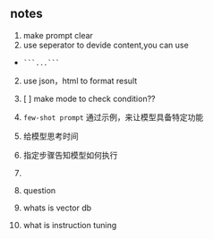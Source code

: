 ## notes
1. make prompt clear
  1. use seperator to devide content,you can use 
  * ` ```...``` `
  2. use json，html to format result
  3. [ ] make mode to check condition??
  4. `few-shot prompt` 通过示例，来让模型具备特定功能
2. 给模型思考时间
  1. 指定步骤告知模型如何执行
  2. 

3. question
  1. whats is vector db
  2. what is instruction tuning